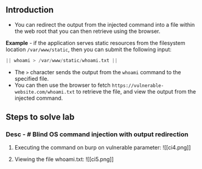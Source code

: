 ## Introduction
- You can redirect the output from the injected command into a file within the web root that you can then retrieve using the browser.

**Example** - 
if the application serves static resources from the filesystem location `/var/www/static`, then you can submit the following input:
```python
|| whoami > /var/www/static/whoami.txt ||
```
- The `>` character sends the output from the `whoami` command to the specified file.
- You can then use the browser to fetch `https://vulnerable-website.com/whoami.txt` to retrieve the file, and view the output from the injected command.

## Steps to solve lab
### Desc - # Blind OS command injection with output redirection

1. Executing the command on burp on vulnerable parameter:
![[ci4.png]]

2. Viewing the file whoami.txt:
![[ci5.png]]
